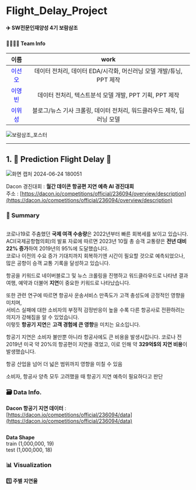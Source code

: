 # Flight_Delay_Project
**✈️ SW전문인재양성 4기 보람삼조**   

#### 👨‍👩‍👧‍👦 Team Info
|이름|work|                    
|:---:|:---:|                                     
|<span style="color:blue">이선오|데이터 전처리, 데이터 EDA/시각화, 머신러닝 모델 개발/튜닝, PPT 제작|   
|<span style="color:blue">이영빈|데이터 전처리, 텍스트분석 모델 개발, PPT 기획, PPT 제작|   
|<span style="color:blue">이위성|블로그/뉴스 기사 크롤링, 데이터 전처리, 워드클라우드 제작, 딥러닝 모델|    

![보람삼조_포스터](https://github.com/seonseono/Flight_Delay_Project/assets/115915544/147e370c-fe5a-43e6-9733-4538e0b1d244)    

---

## 1. 🛫 Prediction Flight Delay 🛫         
![화면 캡처 2024-06-24 180051](https://github.com/seonseono/Flight_Delay_Project/assets/115915544/e8fd9252-5933-49c2-9e85-8c13ad8c9e7a)    

Dacon 경진대회 : **월간 데이콘 항공편 지연 예측 AI 경진대회**                    
주소 : [https://dacon.io/competitions/official/236094/overview/description](https://dacon.io/competitions/official/236094/overview/description)         

### 📜 Summary    
<img src="">      

코로나19로 주춤했던 **국제 여객 수송량**은 2022년부터 빠른 회복세를 보이고 있습니다.    
ACI(국제공항협의회)의 발표 자료에 따르면 2023년 10월 총 승객 교통량은 **전년 대비 22% 증가**하여 2019년의 95%에 도달했습니다.   
코로나 이전의 수요 증가 기대치까지 회복하기엔 시간이 필요할 것으로 예측되었으나,    
많은 공항이 승객 교통 기록을 달성하고 있습니다.       

항공을 키워드로 네이버블로그 및 뉴스 크롤링을 진행하고 워드클라우드로 나타낸 결과   
여행, 예약과 더불어 **지연**이 중요한 키워드로 나타났습니다.   

또한 관련 연구에 따르면 항공사 운송서비스 만족도가 고객 충성도에 긍정적인 영향을 미치며,   
서비스 실패에 대한 소비자의 부정적 감정반응이 높을 수록 다른 항공사로 전환하려는 의지가 강해짐을 알 수 있었습니다.    
이렇듯 **항공기 지연**은 **고객 경험에 큰 영향**을 미치는 요소입니다.      

항공기 지연은 소비자 불만뿐 아니라 항공사에도 큰 비용을 발생시킵니다.
코로나 전 2019년 미국 약 20%의 항공편이 지연을 겪었고, 이로 인해 약 **329억$의 지연 비용**이 발생했습니다.

항공 산업을 넘어 더 넓은 범위까지 영향을 미칠 수 있음

소비자, 항공사 양측 모두 고려했을 때 항공기 지연 예측이 필요하다고 판단

### 🗃 Data Info.                                            
**Dacon 항공기 지연 데이터** : [https://dacon.io/competitions/official/236094/data](https://dacon.io/competitions/official/236094/data)     
 
<img src="">            

**Data Shape**           
train (1,000,000, 19)             
test (1,000,000, 18)               

### 📊 Visualization   
**1️⃣ 주별 지연율**
